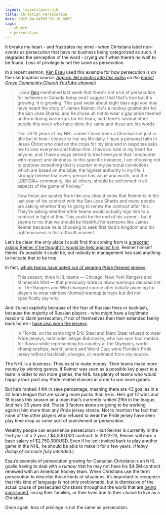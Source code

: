 ```yaml
---
layout: layouts/post.njk
title: Christian Persecution
date: 2023-04-04T05:56:16.896Z
tags:
  - church
  - persecution
---
```


It breaks my heart - and frustrates my mind - when Christians label non-events as persecution that have no business being categorized as such. It degrades the perception of the word - crying wolf when there’s no wolf to be found. Loss of privilege is not the same as persecution.

In a recent sermon, [Ken Esau](https://www.mennonitebrethren.ca/teams/) used this example for how persecution is on the rise (*caption source: [Approx. 66 minutes into this video](https://www.youtube.com/watch?v=BkIXYG-krbw&t=3980s) on the [Forest Grove Community Church](https://www.forestgrovecommunitychurch.com) [YouTube channel](https://www.youtube.com/@ForestGroveCommunityChurch)*)

> …now [Reg](https://www.forestgrovecommunitychurch.com/about/staff-council/) mentioned last week that there's not a lot of persecution for believers in Canada today and I suggest that that's true but it's growing. It is growing. This past week about eight days ago you may have heard the story of James Reimer. He's a hockey goaltender for the San Jose Sharks, and he chose uh not to wear a gay pride themed uniform during warm-ups for his team, and there's several other people this week who have done the same and these are his words:
> 

> “For all 13 years of my NHL career I have been a Christian not just in title but in how I choose to live my life daily. I have a personal faith in Jesus Christ who died on the cross for my sins and in response asks me to love everyone and follow Him. I have no hate in my heart for anyone, and I have always strived to treat everyone that I encounter with respect and kindness. In this specific instance, I am choosing not to endorse something that is counter to my personal convictions which are based on the bible, the highest authority in my life. I strongly believe that every person has value and worth, and the LGBTQIA+ community, like all others, should be welcomed in all aspects of the game of hockey.”
> 

> Now those are quotes from him you should know that Reimer is in the last year of his contract with the San Jose Sharks and many people are asking whether they're going to renew the contract after this. They're asking whether other teams would actually sign him to a contract in light of this. This could be the end of his career - but it seems to me that we should be thankful for someone like James Reimer because he is choosing to seek first God's kingdom and his righteousness in this difficult moment.
> 

Let’s be clear: the only place I could find this coming from is [a reporter asking Reimer if he thought it would be held against him](https://www.cnn.com/2023/03/19/sport/james-reimer-pride-night-jersey-lgbtq-spt-intl/index.html). Reimer himself thinks it’s possible it could be, but nobody in management has said anything to indicate that to be true.

In fact, [whole teams have opted out of wearing Pride themed jerseys](https://www.cbc.ca/sports/hockey/nhl/nhl-pride-night-unwelcome-spotlight-1.6800746):

> This season, three NHL teams — Chicago, New York Rangers and Minnesota Wild — that previously wore rainbow warmups decided not to. The Rangers and Wild changed course after initially planning for players to wear rainbow-themed warmup jerseys but did not specifically say why.
> 

And it’s not explicitly because of the fear of Russian fines or backlash, because the majority of Russian players - who might have a legitimate reason to claim persecution, if not of themselves then their extended family back home - [have also worn the jerseys](https://ca.sports.yahoo.com/news/nhl-pride-controversy-players-who-didnt-participate-teams-with-jerseys-supporters-russia-myth-religious-views-214725000.html):

> In Florida, on the same night Eric Staal and Marc Staal refused to wear Pride jerseys, netminder Sergei Bobrovsky, who has won four medals for Russia while representing his country at the Olympics, world championships, world juniors and World Cup, wore Florida’s Pride jersey without backlash, charges, or reprimand from any source.
> 

The NHL is a business. They exist to make money. Their teams make more money by winning games. If Reimer was seen as a possible key player to a team in order to win more games, the NHL has plenty of teams who would happily look past any Pride related stances in order to win more games. 

But he’s ranked 44th in save percentage, meaning there are 43 goalies in a 32 team league that are saving more pucks than he is. He’s got 12 wins and 18 losses this season on a team that’s currently ranked 29th in the league. And he’s 35 years old. Those 3 factors alone are going to be working against him more than any Pride jersey stance. Not to mention the fact that none of the other players who refused to wear the Pride jersey have seen play time drop as some sort of punishment or persecution.

Wealthy people can experience persecution - but Reimer is currently in the 2nd year of  a 2 year / $4,500,000 contract. In 2022-23, Reimer will earn a base salary of $2,750,000USD. Even if he isn’t invited back to play another game in the NHL, he should be able to make it for a few years. (*Heavy dollop of sarcasm fully intended.*) 

Esau’s example of persecution growing for Canadian Christians is an NHL goalie having to deal with a *rumour* that he may not have his $4.5M contract renewed with an American hockey team. When Christians use the term persecution to describe these kinds of situations, it’s important to recognize that this kind of language is not only problematic, but is dismissive of the actual cause of persecuted Christians throughout the world that are [being imprisoned](https://www.christianitytoday.com/news/2023/march/mayflower-church-thailand-arrests-chinese-christians-asylum.html), losing their families, or their lives due to their choice to live as a Christian.

Once again: loss of privilege is not the same as persecution.